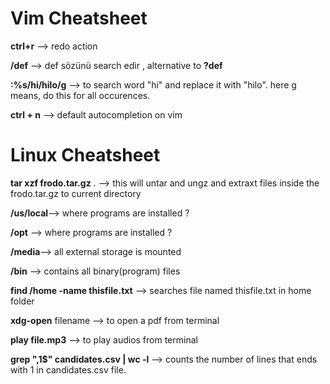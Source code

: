 # Vim Cheatsheet

**ctrl+r** --> redo action

**/def** --> def sözünü search edir , alternative to **?def**

**:%s/hi/hilo/g** --> to search word "hi" and replace it with "hilo". here g means, do this for all occurences.

**ctrl + n** --> default autocompletion on vim

# Linux Cheatsheet

**tar xzf frodo.tar.gz** . --> this will untar and ungz and extraxt files inside the frodo.tar.gz to current directory

**/us/local**--> where programs are installed ?

**/opt** --> where programs are installed ?

**/media**--> all external storage is mounted

**/bin** --> contains all binary(program) files

**find /home -name thisfile.txt** --> searches file named thisfile.txt in home folder

**xdg-open** filename --> to open a pdf from terminal 

**play file.mp3** --> to play audios from terminal



**grep ",1$" candidates.csv | wc -l** --> counts the number of lines that ends with 1 in candidates.csv file.

 
